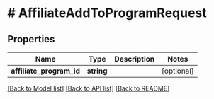 # # AffiliateAddToProgramRequest

## Properties

Name | Type | Description | Notes
------------ | ------------- | ------------- | -------------
**affiliate_program_id** | **string** |  | [optional]

[[Back to Model list]](../../README.md#models) [[Back to API list]](../../README.md#endpoints) [[Back to README]](../../README.md)
